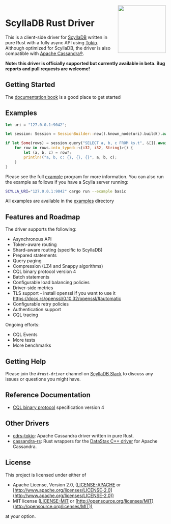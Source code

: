 <img src="assets/monster+rust.png" height="150" align="right">

# ScyllaDB Rust Driver

This is a client-side driver for [ScyllaDB] written in pure Rust with a fully async API using [Tokio].
Although optimized for ScyllaDB, the driver is also compatible with [Apache Cassandra®].

**Note: this driver is officially supported but currently available in beta. Bug reports and pull requests are welcome!**

## Getting Started
The [documentation book](https://cvybhu.github.io/scyllabook/index.html) is a good place to get started

## Examples
```rust
let uri = "127.0.0.1:9042";

let session: Session = SessionBuilder::new().known_node(uri).build().await?;

if let Some(rows) = session.query("SELECT a, b, c FROM ks.t", &[]).await?.rows {
    for row in rows.into_typed::<(i32, i32, String)>() {
        let (a, b, c) = row?;
        println!("a, b, c: {}, {}, {}", a, b, c);
    }
}
```

Please see the full [example](examples/basic.rs) program for more information.
You can also run the example as follows if you have a Scylla server running:

```sh
SCYLLA_URI="127.0.0.1:9042" cargo run --example basic
```

All examples are available in the [examples](examples) directory

## Features and Roadmap

The driver supports the following:

* Asynchronous API
* Token-aware routing
* Shard-aware routing (specific to ScyllaDB)
* Prepared statements
* Query paging
* Compression (LZ4 and Snappy algorithms)
* CQL binary protocol version 4
* Batch statements
* Configurable load balancing policies
* Driver-side metrics
* TLS support - install openssl if you want to use it https://docs.rs/openssl/0.10.32/openssl/#automatic
* Configurable retry policies
* Authentication support
* CQL tracing

Ongoing efforts:
* CQL Events
* More tests
* More benchmarks

## Getting Help

Please join the `#rust-driver` channel on [ScyllaDB Slack] to discuss any issues or questions you might have.

## Reference Documentation

* [CQL binary protocol] specification version 4

## Other Drivers

* [cdrs-tokio]: Apache Cassandra driver written in pure Rust.
* [cassandra-rs]: Rust wrappers for the [DataStax C++ driver] for Apache Cassandra.

## License

This project is licensed under either of

- Apache License, Version 2.0, ([LICENSE-APACHE](LICENSE-APACHE) or [http://www.apache.org/licenses/LICENSE-2.0](http://www.apache.org/licenses/LICENSE-2.0))
- MIT license ([LICENSE-MIT](LICENSE-MIT) or [http://opensource.org/licenses/MIT](http://opensource.org/licenses/MIT))

at your option.

[ScyllaDB Slack]: http://slack.scylladb.com/
[Apache Cassandra®]: https://cassandra.apache.org/
[cdrs-tokio]: https://github.com/krojew/cdrs-tokio
[CQL binary protocol]: https://github.com/apache/cassandra/blob/trunk/doc/native_protocol_v4.spec
[DataStax C++ driver]: https://github.com/datastax/cpp-driver/
[ScyllaDB]: https://www.scylladb.com/
[Tokio]: https://crates.io/crates/tokio
[cassandra-rs]: https://github.com/Metaswitch/cassandra-rs
